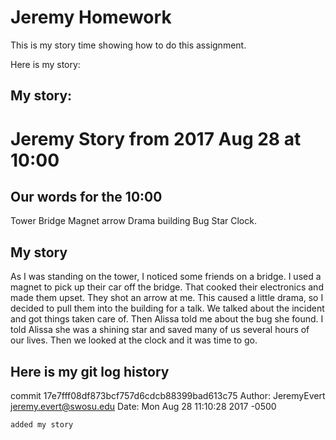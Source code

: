 # Jeremy Homework

This is my story time showing how to do this assignment.

Here is my story:
## My story:
# Jeremy Story from 2017 Aug 28 at 10:00

## Our words for the 10:00
Tower
Bridge
Magnet
arrow
Drama
building
Bug
Star
Clock.

## My story
As I was standing on the tower, I noticed some friends on a bridge.
I used a magnet to pick up their car off the bridge.
That cooked their electronics and made them upset.
They shot an arrow at me.
This caused a little drama, so I decided to pull them into the building for a talk.
We talked about the incident and got things taken care of.
Then Alissa told me about the bug she found.
I told Alissa she was a shining star and saved many of us several hours of our lives.
Then we looked at the clock and it was time to go.


## Here is my git log history
commit 17e7fff08df873bcf757d6cdcb88399bad613c75
Author: JeremyEvert <jeremy.evert@swosu.edu>
Date:   Mon Aug 28 11:10:28 2017 -0500

    added my story
